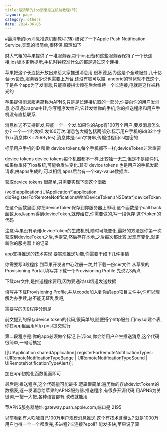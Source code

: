 ```yaml
---
title:最清晰的ios消息推送机制教程(转)
layout: page
category: others
date: 2014-06-05
---
```

#最清晰的ios消息推送机制教程(转)
研究了一下Apple Push Notification Service,实现的很简单,很环保.原理如下

财大气粗的苹果提供了一堆服务器,每个ios设备和这些服务器保持了一个长连接,ios版本更新提示,手机时钟校准什么的都是通过这个连接.

苹果把这个长连接开放出来给大家推送消息用,很积德,因为这是个全球服务,几十亿台ios设备,服务器少说也需要上万台,还没有钱可以赚. andorid的爸爸就不做这个,于是各个app为了发消息,只能直接拼命赖在后台维持一个长连接,电就是这样被耗光的

苹果提供消息服务简称为APNS,只是是长连接机器的一部分,你要向你的用户发消息,必须通过apns中转,你写程序发给它,它转发给你的手机,你的推送程序和用户手机没有直接联系

消息推送不支持群发,只能一个一个发.如果你的App有100万个用户,要发消息怎么办? 一个一个的发呗,发100万次.消息包大概包括两部分:标示用户手机的id(32个字节)+消息体(<=256Bytes),消息体是json字符串,传输过程用ssl加密的

标示用户手机的ID 叫做 device tokens,每个手机都不一样,deviceToken非常重要

device tokens
device tokens每个机器都不一样,比较独一无二,但是不是硬件码,如果你重装了ios系统,可能会发生变化.其实 device tokens 也是用户的手机发起请求,由apns生成的,可以相信,apns后台有一个key-value数据库.

获取device tokens 很简单,只需要实现下面这个函数

(void)application:(UIApplication*)application didRegisterForRemoteNotificationsWithDeviceToken:(NSData*)deviceToken

在这个函数里面,你把deviceToken保存到你服务器上即可,这个函数是个call back函数,ios从apns得到deviceToken,就传给它,你需要做的,写一段保存 这个token的代码

注意:苹果没有承诺deviceToken的生成机制,随时可能变化,最好的方法是你第一次获取到deviceToken之后,也提交,然后存在本地,之后每次都比较,发现有变化,就更新你的服务器上的记录

app支持推送的技术实现
要实现推送功能,你需要干如下几件事情

你需要写3段程序
到苹果开发者中心注册一次,并下载一份cer文件
从苹果的Provisioning Portal,填写并下载一个Provisioning Profile
先说2,3两点

下载cer文件,是推送程序要用,因为要通过ssl信道发送数据

填写并下载Provisioning Profile,并从xcode加入到你的app项目文件中,你可以理解为办手续,总不能无证乱发吧,

需要写的3段程序分别是

前文提到的保存device token的代码,很简单的,随便搭个http服务,用mysql建个表,你在app里面用http post提交就行

第二段程序是:你的app必须做个标记,告诉ios,你会给用户产生推送消息,这个代码很简单,一句话搞定

[[UIApplication sharedApplication] registerForRemoteNotificationTypes:
(UIRemoteNotificationTypeBadge | UIRemoteNotificationTypeSound | UIRemoteNotificationTypeAlert)];

加在app初始化函数里面即可

最后是:推送程序,这个代码量可能最多.逻辑很简单:遍历你的存放devictTokent的数据表,逐一发消息给苹果的APNS服务器.推送程序,有很多开源代码,用APNS为关键词,一搜一大把,各种语言都有,改改就能用

苹APNS服务器地址:gateway.push.apple.com,端口是 2195

以前看到有人吹嘘自己100万用户规模消息推送,这个有技术含量么? 就是1000万用户也得一个一个都发完,多进程?长连接?epoll? 能发多快,苹果说了算
